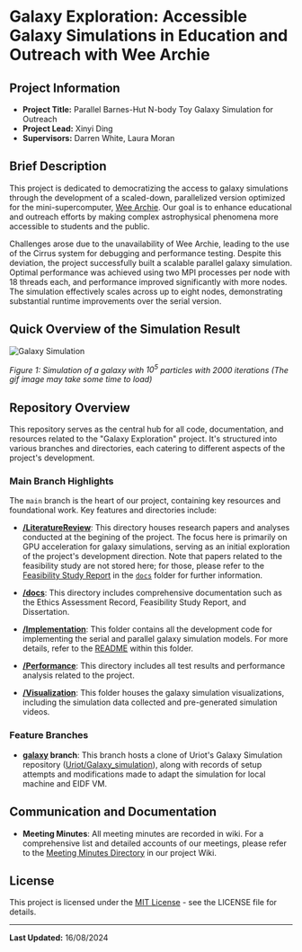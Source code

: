 # Galaxy Exploration: Accessible Galaxy Simulations in Education and Outreach with Wee Archie

## Project Information
- **Project Title:** Parallel Barnes-Hut N-body Toy Galaxy Simulation for Outreach
- **Project Lead:** Xinyi Ding
- **Supervisors:** Darren White, Laura Moran

## Brief Description
This project is dedicated to democratizing the access to galaxy simulations through the development of a scaled-down, parallelized version optimized for the mini-supercomputer, [Wee Archie](https://www.archer2.ac.uk/community/outreach/materials/wee_archie). Our goal is to enhance educational and outreach efforts by making complex astrophysical phenomena more accessible to students and the public.

Challenges arose due to the unavailability of Wee Archie, leading to the use of the Cirrus system for debugging and performance testing. Despite this deviation, the project successfully built a scalable parallel galaxy simulation. Optimal performance was achieved using two MPI processes per node with 18 threads each, and performance improved significantly with more nodes. The simulation effectively scales across up to eight nodes, demonstrating substantial runtime improvements over the serial version.

## Quick Overview of the Simulation Result
![Galaxy Simulation](/visualization/Final_Simulation_Result.gif)

*Figure 1: Simulation of a galaxy with $10^5$ particles with 2000 iterations (The gif image may take some time to load)*

## Repository Overview
This repository serves as the central hub for all code, documentation, and resources related to the "Galaxy Exploration" project. It's structured into various branches and directories, each catering to different aspects of the project's development.

### Main Branch Highlights
The `main` branch is the heart of our project, containing key resources and foundational work. Key features and directories include:

- **[/LiteratureReview](/LiteratureReview-FeasibilityStudy/)**: This directory houses research papers and analyses conducted at the begining of the project. The focus here is primarily on GPU acceleration for galaxy simulations, serving as an initial exploration of the project's development direction. Note that papers related to the feasibility study are not stored here; for those, please refer to the [Feasibility Study Report](/docs/FeasibilityStudyReport.pdf) in the [`docs`](/docs/) folder for further information.
- **[/docs](/docs/)**: This directory includes comprehensive documentation such as the Ethics Assessment Record, Feasibility Study Report, and Dissertation.
  
- **[/Implementation](/Implementation/)**: This folder contains all the development code for implementing the serial and parallel galaxy simulation models. For more details, refer to the [README](/Implementation/README.md) within this folder.
  
- **[/Performance](/Performance/)**: This directory includes all test results and performance analysis related to the project.
  
- **[/Visualization](/visualization/)**: This folder houses the galaxy simulation visualizations, including the simulation data collected and pre-generated simulation videos.

### Feature Branches
- **[galaxy](https://git.ecdf.ed.ac.uk/msc-23-24/s2507921/-/tree/galaxy) branch**:
This branch hosts a clone of Uriot's Galaxy Simulation repository ([Uriot/Galaxy_simulation](https://github.com/angeluriot/Galaxy_simulation)), along with records of setup attempts and modifications made to adapt the simulation for local machine and EIDF VM.

## Communication and Documentation
- **Meeting Minutes**: All meeting minutes are recorded in wiki. For a comprehensive list and detailed accounts of our meetings, please refer to the [Meeting Minutes Directory](https://git.ecdf.ed.ac.uk/msc-23-24/s2507921/-/wikis/MSc-Project-Meeting-Minutes) in our project Wiki.

## License
This project is licensed under the [MIT License](LICENSE) - see the LICENSE file for details.

---

**Last Updated:** 16/08/2024
